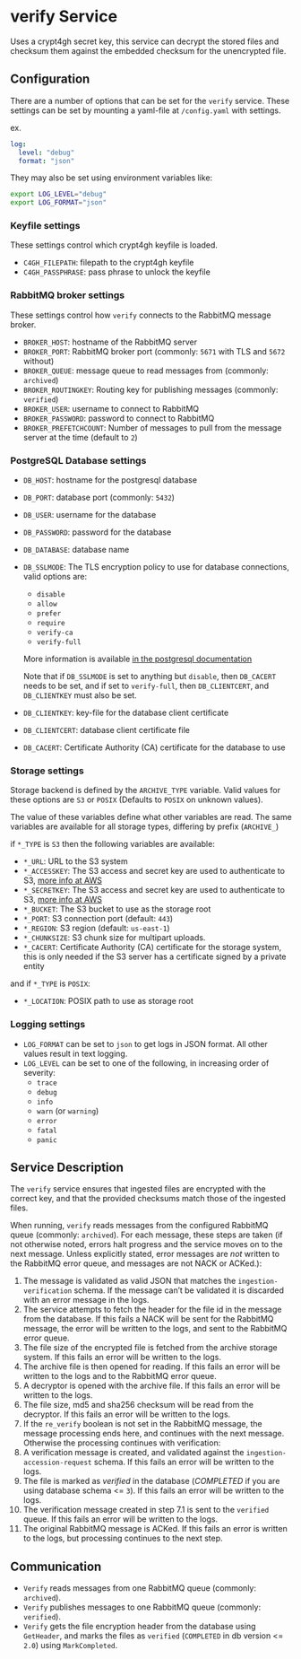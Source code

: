 # verify Service

Uses a crypt4gh secret key, this service can decrypt the stored files and checksum them against the embedded checksum for the unencrypted file.

## Configuration

There are a number of options that can be set for the `verify` service.
These settings can be set by mounting a yaml-file at `/config.yaml` with settings.

ex.

```yaml
log:
  level: "debug"
  format: "json"
```

They may also be set using environment variables like:

```bash
export LOG_LEVEL="debug"
export LOG_FORMAT="json"
```

### Keyfile settings

These settings control which crypt4gh keyfile is loaded.

- `C4GH_FILEPATH`: filepath to the crypt4gh keyfile
- `C4GH_PASSPHRASE`: pass phrase to unlock the keyfile

### RabbitMQ broker settings

These settings control how `verify` connects to the RabbitMQ message broker.

- `BROKER_HOST`: hostname of the RabbitMQ server
- `BROKER_PORT`: RabbitMQ broker port (commonly: `5671` with TLS and `5672` without)
- `BROKER_QUEUE`: message queue to read messages from (commonly: `archived`)
- `BROKER_ROUTINGKEY`: Routing key for publishing messages (commonly: `verified`)
- `BROKER_USER`: username to connect to RabbitMQ
- `BROKER_PASSWORD`: password to connect to RabbitMQ
- `BROKER_PREFETCHCOUNT`: Number of messages to pull from the message server at the time (default to `2`)

### PostgreSQL Database settings

- `DB_HOST`: hostname for the postgresql database
- `DB_PORT`: database port (commonly: `5432`)
- `DB_USER`: username for the database
- `DB_PASSWORD`: password for the database
- `DB_DATABASE`: database name
- `DB_SSLMODE`: The TLS encryption policy to use for database connections, valid options are:
  - `disable`
  - `allow`
  - `prefer`
  - `require`
  - `verify-ca`
  - `verify-full`

  More information is available
  [in the postgresql documentation](https://www.postgresql.org/docs/current/libpq-ssl.html#LIBPQ-SSL-PROTECTION)

  Note that if `DB_SSLMODE` is set to anything but `disable`, then `DB_CACERT` needs to be set,
  and if set to `verify-full`, then `DB_CLIENTCERT`, and `DB_CLIENTKEY` must also be set.

- `DB_CLIENTKEY`: key-file for the database client certificate
- `DB_CLIENTCERT`: database client certificate file
- `DB_CACERT`: Certificate Authority (CA) certificate for the database to use

### Storage settings

Storage backend is defined by the `ARCHIVE_TYPE` variable.
Valid values for these options are `S3` or `POSIX`
(Defaults to `POSIX` on unknown values).

The value of these variables define what other variables are read.
The same variables are available for all storage types, differing by prefix (`ARCHIVE_`)

if `*_TYPE` is `S3` then the following variables are available:

- `*_URL`: URL to the S3 system
- `*_ACCESSKEY`: The S3 access and secret key are used to authenticate to S3,
 [more info at AWS](https://docs.aws.amazon.com/general/latest/gr/aws-sec-cred-types.html#access-keys-and-secret-access-keys)
- `*_SECRETKEY`: The S3 access and secret key are used to authenticate to S3,
 [more info at AWS](https://docs.aws.amazon.com/general/latest/gr/aws-sec-cred-types.html#access-keys-and-secret-access-keys)
- `*_BUCKET`: The S3 bucket to use as the storage root
- `*_PORT`: S3 connection port (default: `443`)
- `*_REGION`: S3 region (default: `us-east-1`)
- `*_CHUNKSIZE`: S3 chunk size for multipart uploads.
- `*_CACERT`: Certificate Authority (CA) certificate for the storage system, this is only needed if the S3 server has a certificate signed by a private entity

and if `*_TYPE` is `POSIX`:

- `*_LOCATION`: POSIX path to use as storage root

### Logging settings

- `LOG_FORMAT` can be set to `json` to get logs in JSON format. All other values result in text logging.
- `LOG_LEVEL` can be set to one of the following, in increasing order of severity:
  - `trace`
  - `debug`
  - `info`
  - `warn` (or `warning`)
  - `error`
  - `fatal`
  - `panic`

## Service Description

The `verify` service ensures that ingested files are encrypted with the correct key, and that the provided checksums match those of the ingested files.

When running, `verify` reads messages from the configured RabbitMQ queue (commonly: `archived`).
For each message, these steps are taken (if not otherwise noted, errors halt progress and the service moves on to the next message.
Unless explicitly stated, error messages are *not* written to the RabbitMQ error queue, and messages are not NACK or ACKed.):

1. The message is validated as valid JSON that matches the `ingestion-verification` schema.
If the message can’t be validated it is discarded with an error message in the logs.
2. The service attempts to fetch the header for the file id in the message from the database.
If this fails a NACK will be sent for the RabbitMQ message, the error will be written to the logs, and sent to the RabbitMQ error queue.
3. The file size of the encrypted file is fetched from the archive storage system.
If this fails an error will be written to the logs.
4. The archive file is then opened for reading.
If this fails an error will be written to the logs and to the RabbitMQ error queue.
5. A decryptor is opened with the archive file.
If this fails an error will be written to the logs.
6. The file size, md5 and sha256 checksum will be read from the decryptor.
If this fails an error will be written to the logs.
7. If the `re_verify` boolean is not set in the RabbitMQ message, the message processing ends here, and continues with the next message.
Otherwise the processing continues with verification:
  1. A verification message is created, and validated against the `ingestion-accession-request` schema.
  If this fails an error will be written to the logs.
  2. The file is marked as *verified* in the database (*COMPLETED* if you are using database schema <= `3`).
  If this fails an error will be written to the logs.
  3. The verification message created in step 7.1 is sent to the `verified` queue.
  If this fails an error will be written to the logs.
  4. The original RabbitMQ message is ACKed.
  If this fails an error is written to the logs, but processing continues to the next step.

## Communication

- `Verify` reads messages from one RabbitMQ queue (commonly: `archived`).
- `Verify` publishes messages to one RabbitMQ queue (commonly: `verified`).
- `Verify` gets the file encryption header from the database using `GetHeader`,
and marks the files as `verified` (`COMPLETED` in db version <= `2.0`) using `MarkCompleted`.
